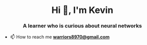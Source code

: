 <h1 align="center">Hi 👋, I'm Kevin</h1>
<h3 align="center">A learner who is curious about neural networks</h3>

- 📫 How to reach me **warriors8970@gmail.com**
